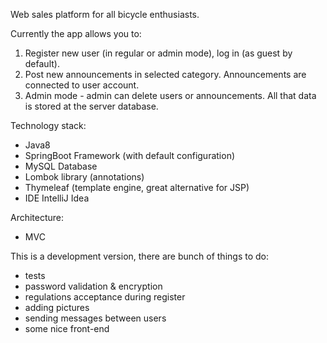 Web sales platform for all bicycle enthusiasts. 

Currently the app allows you to:
1. Register new user (in regular or admin mode), log in (as guest by default).
2. Post new announcements in selected category. Announcements are connected to user account.
3. Admin mode - admin can delete users or announcements.
All that data is stored at the server database.

Technology stack:
- Java8
- SpringBoot Framework (with default configuration)
- MySQL Database
- Lombok library (annotations)
- Thymeleaf (template engine, great alternative for JSP)
- IDE IntelliJ Idea

Architecture:
- MVC

This is a development version, there are bunch of things to do:
- tests
- password validation & encryption
- regulations acceptance during register
- adding pictures
- sending messages between users
- some nice front-end




